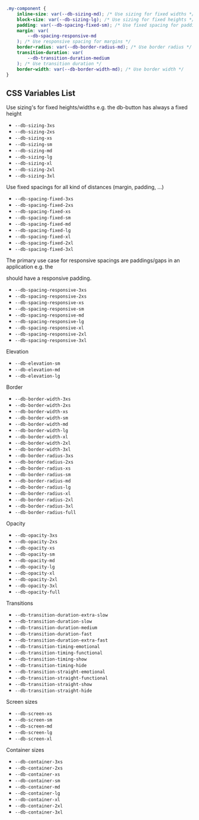 ```css
.my-component {
	inline-size: var(--db-sizing-md); /* Use sizing for fixed widths */
	block-size: var(--db-sizing-lg); /* Use sizing for fixed heights */
	padding: var(--db-spacing-fixed-sm); /* Use fixed spacing for paddings */
	margin: var(
		--db-spacing-responsive-md
	); /* Use responsive spacing for margins */
	border-radius: var(--db-border-radius-md); /* Use border radius */
	transition-duration: var(
		--db-transition-duration-medium
	); /* Use transition duration */
	border-width: var(--db-border-width-md); /* Use border width */
}
```

## CSS Variables List

Use sizing's for fixed heights/widths e.g. the db-button has always a fixed height

- `--db-sizing-3xs`
- `--db-sizing-2xs`
- `--db-sizing-xs`
- `--db-sizing-sm`
- `--db-sizing-md`
- `--db-sizing-lg`
- `--db-sizing-xl`
- `--db-sizing-2xl`
- `--db-sizing-3xl`

Use fixed spacings for all kind of distances (margin, padding, ...)

- `--db-spacing-fixed-3xs`
- `--db-spacing-fixed-2xs`
- `--db-spacing-fixed-xs`
- `--db-spacing-fixed-sm`
- `--db-spacing-fixed-md`
- `--db-spacing-fixed-lg`
- `--db-spacing-fixed-xl`
- `--db-spacing-fixed-2xl`
- `--db-spacing-fixed-3xl`

The primary use case for responsive spacings are paddings/gaps in an application e.g. the <main> should have a responsive padding.

- `--db-spacing-responsive-3xs`
- `--db-spacing-responsive-2xs`
- `--db-spacing-responsive-xs`
- `--db-spacing-responsive-sm`
- `--db-spacing-responsive-md`
- `--db-spacing-responsive-lg`
- `--db-spacing-responsive-xl`
- `--db-spacing-responsive-2xl`
- `--db-spacing-responsive-3xl`

Elevation

- `--db-elevation-sm`
- `--db-elevation-md`
- `--db-elevation-lg`

Border

- `--db-border-width-3xs`
- `--db-border-width-2xs`
- `--db-border-width-xs`
- `--db-border-width-sm`
- `--db-border-width-md`
- `--db-border-width-lg`
- `--db-border-width-xl`
- `--db-border-width-2xl`
- `--db-border-width-3xl`
- `--db-border-radius-3xs`
- `--db-border-radius-2xs`
- `--db-border-radius-xs`
- `--db-border-radius-sm`
- `--db-border-radius-md`
- `--db-border-radius-lg`
- `--db-border-radius-xl`
- `--db-border-radius-2xl`
- `--db-border-radius-3xl`
- `--db-border-radius-full`

Opacity

- `--db-opacity-3xs`
- `--db-opacity-2xs`
- `--db-opacity-xs`
- `--db-opacity-sm`
- `--db-opacity-md`
- `--db-opacity-lg`
- `--db-opacity-xl`
- `--db-opacity-2xl`
- `--db-opacity-3xl`
- `--db-opacity-full`

Transitions

- `--db-transition-duration-extra-slow`
- `--db-transition-duration-slow`
- `--db-transition-duration-medium`
- `--db-transition-duration-fast`
- `--db-transition-duration-extra-fast`
- `--db-transition-timing-emotional`
- `--db-transition-timing-functional`
- `--db-transition-timing-show`
- `--db-transition-timing-hide`
- `--db-transition-straight-emotional`
- `--db-transition-straight-functional`
- `--db-transition-straight-show`
- `--db-transition-straight-hide`

Screen sizes

- `--db-screen-xs`
- `--db-screen-sm`
- `--db-screen-md`
- `--db-screen-lg`
- `--db-screen-xl`

Container sizes

- `--db-container-3xs`
- `--db-container-2xs`
- `--db-container-xs`
- `--db-container-sm`
- `--db-container-md`
- `--db-container-lg`
- `--db-container-xl`
- `--db-container-2xl`
- `--db-container-3xl`
